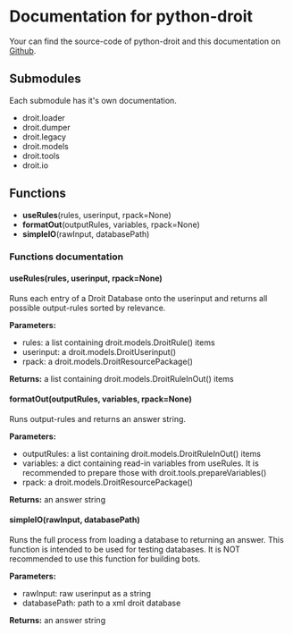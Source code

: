 # Documentation for python-droit
Your can find the source-code of python-droit and this documentation on [Github](https://github.com/jaybeejs/python-droit).


## Submodules
Each submodule has it's own documentation.

- droit.loader
- droit.dumper
- droit.legacy
- droit.models
- droit.tools
- droit.io

## Functions

- **useRules**(rules, userinput, rpack=None)
- **formatOut**(outputRules, variables, rpack=None)
- **simpleIO**(rawInput, databasePath)

### Functions documentation
#### useRules(rules, userinput, rpack=None)
Runs each entry of a Droit Database onto the userinput and returns all possible output-rules sorted by relevance.

**Parameters:**
- rules: a list containing droit.models.DroitRule() items
- userinput: a droit.models.DroitUserinput()
- rpack: a droit.models.DroitResourcePackage()

**Returns:** a list containing droit.models.DroitRuleInOut() items


#### formatOut(outputRules, variables, rpack=None)
Runs output-rules and returns an answer string.

**Parameters:**
- outputRules: a list containing droit.models.DroitRuleInOut() items
- variables: a dict containing read-in variables from useRules. It is recommended to prepare those with droit.tools.prepareVariables()
- rpack: a droit.models.DroitResourcePackage()

**Returns:** an answer string


#### simpleIO(rawInput, databasePath)
Runs the full process from loading a database to returning an answer. This function is intended to be used for testing databases. It is NOT recommended to use this function for building bots.

**Parameters:**
- rawInput: raw userinput as a string
- databasePath: path to a xml droit database

**Returns:** an answer string